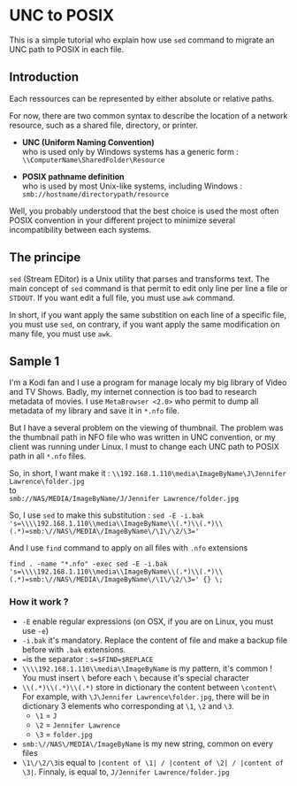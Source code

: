 # UNC to POSIX

This is a simple tutorial who explain how use `sed` command to migrate an UNC path to POSIX in each file.

## Introduction

Each ressources can be represented by either absolute or relative paths.

For now, there are two common syntax to describe the location of a network resource, such as a shared file, directory, or printer.

* **UNC (Uniform Naming Convention)**  
who is used only by Windows systems has a generic form : ``` \\ComputerName\SharedFolder\Resource ```

* **POSIX pathname definition**  
who is used by most Unix-like systems, including Windows : ``` smb://hostname/directorypath/resource ```


Well, you probably understood that the best choice is used the most often POSIX convention in your different project to minimize several incompatibility between each systems.


## The principe
```sed``` (Stream EDitor) is a Unix utility that parses and transforms text. The main concept of ```sed``` command is that permit to edit only line per line a file or ```STDOUT```. If you want edit a full file, you must use ```awk``` command. 

In short, if you want apply the same substition on each line of a specific file, you must use ```sed```, on contrary, if you want apply the same modification on many file, you must use ```awk```.


## Sample 1
I'm a Kodi fan and I use a program for manage localy my big library of Video and TV Shows. Badly, my internet connection is too bad to research metadata of movies. I use `MetaBrowser <2.0>` who permit to dump all metadata of my library and save it in `*.nfo` file.

But I have a several problem on the viewing of thumbnail. The problem was the thumbnail path in NFO file who was written in UNC convention, or my client was running under Linux. I must to change each UNC path to POSIX path in all `*.nfo` files. 

So, in short, I want make it :
`\\192.168.1.110\media\ImageByName\J\Jennifer Lawrence\folder.jpg`  
to  
`smb://NAS/MEDIA/ImageByName/J/Jennifer Lawrence/folder.jpg`

So, I use `sed` to make this substitution :
`sed -E -i.bak 's=\\\\192.168.1.110\\media\\ImageByName\\(.*)\\(.*)\\(.*)=smb:\//NAS\/MEDIA\/ImageByName\/\1\/\2/\3='`

And I use `find` command to apply on all files with `.nfo` extensions
```
find . -name "*.nfo" -exec sed -E -i.bak 's=\\\\192.168.1.110\\media\\ImageByName\\(.*)\\(.*)\\(.*)=smb:\//NAS\/MEDIA\/ImageByName\/\1\/\2/\3=' {} \;
```

### How it work ?
* `-E` enable regular expressions (on OSX, if you are on Linux, you must use `-e`) 
* `-i.bak` it's mandatory. Replace the content of file and make a backup file before with `.bak` extensions.
* `=`is the separator : `s=$FIND=$REPLACE`
* `\\\\192.168.1.110\\media\\ImageByName` is my pattern, it's common ! You must insert `\` before each `\` because it's special character
* `\\(.*)\\(.*)\\(.*)` store in dictionary the content between `\content\`  
For example, with `\J\Jennifer Lawrence\folder.jpg`, there will be in dictionary 3 elements who corresponding at `\1`, `\2` and `\3`.  
	* `\1` = `J`
	* `\2` = `Jennifer Lawrence`
	* `\3` = `folder.jpg`
* `smb:\//NAS\/MEDIA\/ImageByName` is my new string, common on every files
* `\1\/\2/\3`is equal to `|content of \1| / |content of \2| / |content of \3|`. Finnaly, is equal to, `J/Jennifer Lawrence/folder.jpg`
